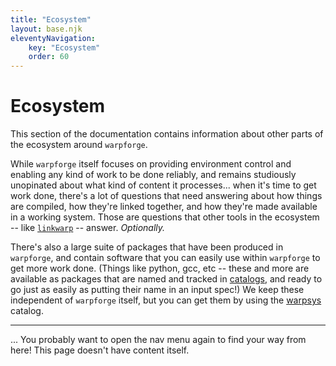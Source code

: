 ```yaml
---
title: "Ecosystem"
layout: base.njk
eleventyNavigation:
    key: "Ecosystem"
    order: 60
---
```


Ecosystem
=========

This section of the documentation contains information about other parts of the ecosystem around `warpforge`.

While `warpforge` itself focuses on providing environment control and enabling any kind of work to be done reliably,
and remains studiously unopinated about what kind of content it processes...
when it's time to get work done, there's a lot of questions that need answering about how things are compiled,
how they're linked together, and how they're made available in a working system.
Those are questions that other tools in the ecosystem -- like [`linkwarp`](./linkwarp/) -- answer.
_Optionally._

There's also a large suite of packages that have been produced in `warpforge`,
and contain software that you can easily use within `warpforge` to get more work done.
(Things like python, gcc, etc -- these and more are available as packages
that are named and tracked in [catalogs](/glossary.md#catalog),
and ready to go just as easily as putting their name in an input spec!)
We keep these independent of `warpforge` itself, but you can get them
by using the [warpsys](./warpsys/) catalog.

---

... You probably want to open the nav menu again to find your way from here!
This page doesn't have content itself.
